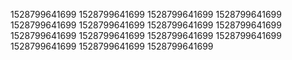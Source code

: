 1528799641699
1528799641699
1528799641699
1528799641699
1528799641699
1528799641699
1528799641699
1528799641699
1528799641699
1528799641699
1528799641699
1528799641699
1528799641699
1528799641699
1528799641699